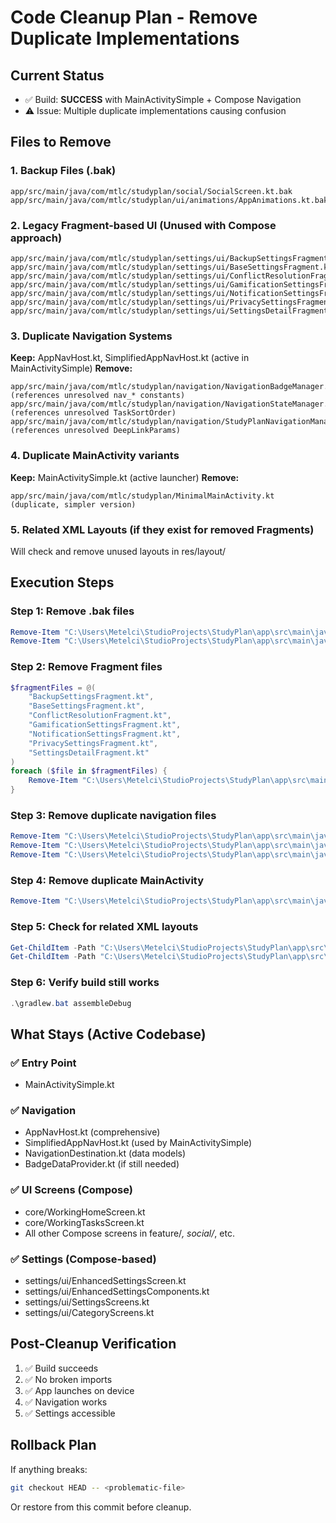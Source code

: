 # Code Cleanup Plan - Remove Duplicate Implementations

## Current Status
- ✅ Build: **SUCCESS** with MainActivitySimple + Compose Navigation
- ⚠️ Issue: Multiple duplicate implementations causing confusion

## Files to Remove

### 1. Backup Files (.bak)
```
app/src/main/java/com/mtlc/studyplan/social/SocialScreen.kt.bak
app/src/main/java/com/mtlc/studyplan/ui/animations/AppAnimations.kt.bak
```

### 2. Legacy Fragment-based UI (Unused with Compose approach)
```
app/src/main/java/com/mtlc/studyplan/settings/ui/BackupSettingsFragment.kt
app/src/main/java/com/mtlc/studyplan/settings/ui/BaseSettingsFragment.kt
app/src/main/java/com/mtlc/studyplan/settings/ui/ConflictResolutionFragment.kt
app/src/main/java/com/mtlc/studyplan/settings/ui/GamificationSettingsFragment.kt
app/src/main/java/com/mtlc/studyplan/settings/ui/NotificationSettingsFragment.kt
app/src/main/java/com/mtlc/studyplan/settings/ui/PrivacySettingsFragment.kt
app/src/main/java/com/mtlc/studyplan/settings/ui/SettingsDetailFragment.kt
```

### 3. Duplicate Navigation Systems
**Keep:** AppNavHost.kt, SimplifiedAppNavHost.kt (active in MainActivitySimple)
**Remove:**
```
app/src/main/java/com/mtlc/studyplan/navigation/NavigationBadgeManager.kt (references unresolved nav_* constants)
app/src/main/java/com/mtlc/studyplan/navigation/NavigationStateManager.kt (references unresolved TaskSortOrder)
app/src/main/java/com/mtlc/studyplan/navigation/StudyPlanNavigationManager.kt (references unresolved DeepLinkParams)
```

### 4. Duplicate MainActivity variants
**Keep:** MainActivitySimple.kt (active launcher)
**Remove:**
```
app/src/main/java/com/mtlc/studyplan/MinimalMainActivity.kt (duplicate, simpler version)
```

### 5. Related XML Layouts (if they exist for removed Fragments)
Will check and remove unused layouts in res/layout/

## Execution Steps

### Step 1: Remove .bak files
```powershell
Remove-Item "C:\Users\Metelci\StudioProjects\StudyPlan\app\src\main\java\com\mtlc\studyplan\social\SocialScreen.kt.bak"
Remove-Item "C:\Users\Metelci\StudioProjects\StudyPlan\app\src\main\java\com\mtlc\studyplan\ui\animations\AppAnimations.kt.bak"
```

### Step 2: Remove Fragment files
```powershell
$fragmentFiles = @(
    "BackupSettingsFragment.kt",
    "BaseSettingsFragment.kt",
    "ConflictResolutionFragment.kt",
    "GamificationSettingsFragment.kt",
    "NotificationSettingsFragment.kt",
    "PrivacySettingsFragment.kt",
    "SettingsDetailFragment.kt"
)
foreach ($file in $fragmentFiles) {
    Remove-Item "C:\Users\Metelci\StudioProjects\StudyPlan\app\src\main\java\com\mtlc\studyplan\settings\ui\$file"
}
```

### Step 3: Remove duplicate navigation files
```powershell
Remove-Item "C:\Users\Metelci\StudioProjects\StudyPlan\app\src\main\java\com\mtlc\studyplan\navigation\NavigationBadgeManager.kt"
Remove-Item "C:\Users\Metelci\StudioProjects\StudyPlan\app\src\main\java\com\mtlc\studyplan\navigation\NavigationStateManager.kt"
Remove-Item "C:\Users\Metelci\StudioProjects\StudyPlan\app\src\main\java\com\mtlc\studyplan\navigation\StudyPlanNavigationManager.kt"
```

### Step 4: Remove duplicate MainActivity
```powershell
Remove-Item "C:\Users\Metelci\StudioProjects\StudyPlan\app\src\main\java\com\mtlc\studyplan\MinimalMainActivity.kt"
```

### Step 5: Check for related XML layouts
```powershell
Get-ChildItem -Path "C:\Users\Metelci\StudioProjects\StudyPlan\app\src\main\res\layout" -Filter "*fragment*.xml"
Get-ChildItem -Path "C:\Users\Metelci\StudioProjects\StudyPlan\app\src\main\res\layout" -Filter "*settings*.xml"
```

### Step 6: Verify build still works
```powershell
.\gradlew.bat assembleDebug
```

## What Stays (Active Codebase)

### ✅ Entry Point
- MainActivitySimple.kt

### ✅ Navigation
- AppNavHost.kt (comprehensive)
- SimplifiedAppNavHost.kt (used by MainActivitySimple)
- NavigationDestination.kt (data models)
- BadgeDataProvider.kt (if still needed)

### ✅ UI Screens (Compose)
- core/WorkingHomeScreen.kt
- core/WorkingTasksScreen.kt
- All other Compose screens in feature/*, social/*, etc.

### ✅ Settings (Compose-based)
- settings/ui/EnhancedSettingsScreen.kt
- settings/ui/EnhancedSettingsComponents.kt
- settings/ui/SettingsScreens.kt
- settings/ui/CategoryScreens.kt

## Post-Cleanup Verification

1. ✅ Build succeeds
2. ✅ No broken imports
3. ✅ App launches on device
4. ✅ Navigation works
5. ✅ Settings accessible

## Rollback Plan

If anything breaks:
```bash
git checkout HEAD -- <problematic-file>
```

Or restore from this commit before cleanup.
